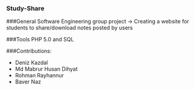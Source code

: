 ### Study-Share
###General
Software Engineering group project -> Creating a website for students to share/download notes posted by users

###Tools
PHP 5.0 and SQL

###Contributions:
- Deniz Kazdal
- Md Mabrur Husan Dihyat
- Rohman Rayhannur
- Baver Naz

